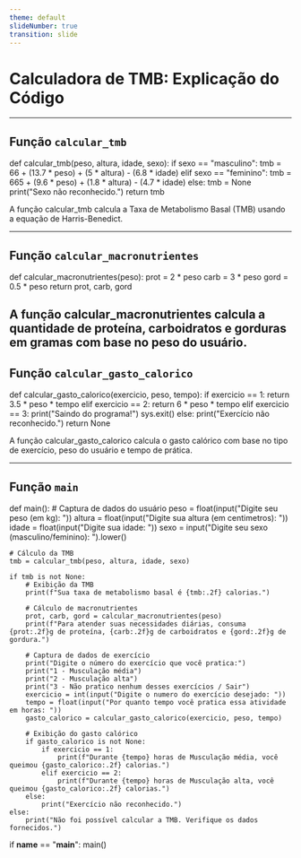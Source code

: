 ```yaml
---
theme: default
slideNumber: true
transition: slide
---
```


# Calculadora de TMB: Explicação do Código

---

## Função `calcular_tmb`


def calcular_tmb(peso, altura, idade, sexo):
    if sexo == "masculino":
        tmb = 66 + (13.7 * peso) + (5 * altura) - (6.8 * idade)
    elif sexo == "feminino":
        tmb = 665 + (9.6 * peso) + (1.8 * altura) - (4.7 * idade)
    else:
        tmb = None
        print("Sexo não reconhecido.")
    return tmb


A função calcular_tmb calcula a Taxa de Metabolismo Basal (TMB) usando a equação de Harris-Benedict.

---
 ## Função `calcular_macronutrientes`

 def calcular_macronutrientes(peso):
    prot = 2 * peso 
    carb = 3 * peso
    gord = 0.5 * peso
    return prot, carb, gord

A função calcular_macronutrientes calcula a quantidade de proteína, carboidratos e gorduras em gramas com base no peso do usuário.
---

## Função `calcular_gasto_calorico`

def calcular_gasto_calorico(exercicio, peso, tempo):
    if exercicio == 1:
        return 3.5 * peso * tempo
    elif exercicio == 2:
        return 6 * peso * tempo
    elif exercicio == 3:
        print("Saindo do programa!")
        sys.exit()
    else:
        print("Exercício não reconhecido.")
        return None

A função calcular_gasto_calorico calcula o gasto calórico com base no tipo de exercício, peso do usuário e tempo de prática.


---

## Função `main`

def main():
    # Captura de dados do usuário
    peso = float(input("Digite seu peso (em kg): "))
    altura = float(input("Digite sua altura (em centimetros): "))
    idade = float(input("Digite sua idade: "))
    sexo = input("Digite seu sexo (masculino/feminino): ").lower()

    # Cálculo da TMB
    tmb = calcular_tmb(peso, altura, idade, sexo)

    if tmb is not None:
        # Exibição da TMB
        print(f"Sua taxa de metabolismo basal é {tmb:.2f} calorias.")

        # Cálculo de macronutrientes
        prot, carb, gord = calcular_macronutrientes(peso)
        print(f"Para atender suas necessidades diárias, consuma {prot:.2f}g de proteína, {carb:.2f}g de carboidratos e {gord:.2f}g de gordura.")

        # Captura de dados de exercício
        print("Digite o número do exercício que você pratica:")
        print("1 - Musculação média")
        print("2 - Musculação alta")
        print("3 - Não pratico nenhum desses exercícios / Sair")
        exercicio = int(input("Digite o numero do exercício desejado: "))
        tempo = float(input("Por quanto tempo você pratica essa atividade em horas: "))
        gasto_calorico = calcular_gasto_calorico(exercicio, peso, tempo)

        # Exibição do gasto calórico
        if gasto_calorico is not None:
            if exercicio == 1:
                print(f"Durante {tempo} horas de Musculação média, você queimou {gasto_calorico:.2f} calorias.")
            elif exercicio == 2:
                print(f"Durante {tempo} horas de Musculação alta, você queimou {gasto_calorico:.2f} calorias.")
        else:
            print("Exercício não reconhecido.")
    else:
        print("Não foi possível calcular a TMB. Verifique os dados fornecidos.")

if __name__ == "__main__":
    main()


